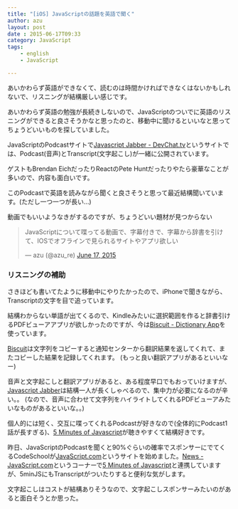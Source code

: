 ```yaml
---
title: "[iOS] JavaScriptの話題を英語で聞く"
author: azu
layout: post
date : 2015-06-17T09:33
category: JavaScript
tags:
    - english
    - JavaScript

---
```


あいかわらず英語ができなくて、読むのは時間かければできなくはないかもしれないで、リスニングが結構厳しい感じです。

あいかわらず英語の勉強が長続きしないので、JavaScriptのついでに英語のリスニングができると良さそうかなと思ったのと、移動中に聞けるといいなと思ってちょうどいいものを探していました。

JavaScriptのPodcastサイトで[Javascript Jabber - DevChat.tv](http://devchat.tv/js-jabber "Javascript Jabber - DevChat.tv")というサイトでは、Podcast(音声)とTranscript(文字起こし)が一緒に公開されています。

ゲストもBrendan EichだったりReactのPete Huntだったりやたら豪華なことが多いので、内容も面白いです。

このPodcastで英語を読みながら聞くと良さそうと思って最近結構聞いています。(ただし一つ一つが長い…)

動画でもいいようなきがするのですが、ちょうどいい題材が見つからない

<blockquote class="twitter-tweet" lang="en"><p lang="ja" dir="ltr">JavaScriptについて喋ってる動画で、字幕付きで、字幕から辞書を引けて、IOSでオフラインで見られるサイトやアプリ欲しい</p>&mdash; azu (@azu_re) <a href="https://twitter.com/azu_re/status/610974338137731072">June 17, 2015</a></blockquote>
<script async src="//platform.twitter.com/widgets.js" charset="utf-8"></script>

### リスニングの補助

さきほども書いてたように移動中にやりたかったので、iPhoneで聞きながら、Transcriptの文字を目で追っています。

結構わからない単語が出てくるので、Kindleみたいに選択範囲を作ると辞書引けるPDFビューアアプリが欲しかったのですが、今は[Biscuit - Dictionary App](http://getbiscuit.com/ "Biscuit - Dictionary App")を使っています。

[Biscuit](http://getbiscuit.com/ "Biscuit")は文字列をコピーすると通知センターから翻訳結果を返してくれて、またコピーした結果を記録してくれます。
(もっと良い翻訳アプリがあるといいなー)

音声と文字起こしと翻訳アプリがあると、ある程度早口でもおっていけますが、[Javascript Jabber](http://devchat.tv/js-jabber "Javascript Jabber - DevChat.tv")は結構一人が長くしゃべるので、集中力が必要になるのが辛い。。
(なので、音声に合わせて文字列をハイライトしてくれるPDFビューアみたいなものがあるといいな。。)

個人的には短く、交互に喋ってくれるPodcastが好きなので(全体的にPodcast1話が長すぎる)、[5 Minutes of Javascript](https://fivejs.codeschool.com/ "5 Minutes of Javascript")が聴きやすくて結構好きです。

昨日、JavaScriptのPodcastを聞くと90%ぐらいの確率でスポンサーにでてくるCodeSchoolが[JavaScript.com](https://www.javascript.com/ "JavaScript.com")というサイトを始めました。[News - JavaScript.com](https://www.javascript.com/news "News - JavaScript.com")というコーナーで[5 Minutes of Javascript](https://fivejs.codeschool.com/ "5 Minutes of Javascript")と連携していますが、5minJSにもTranscriptがついたりすると便利な気がします。

文字起こしはコストが結構ありそうなので、文字起こしスポンサーみたいのがあると面白そうとか思った。
